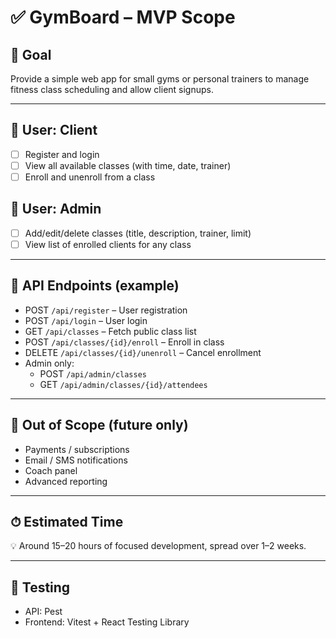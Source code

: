 # ✅ GymBoard – MVP Scope

## 🎯 Goal
Provide a simple web app for small gyms or personal trainers to manage fitness class scheduling and allow client signups.

---

## 🚪 User: Client

- [ ] Register and login
- [ ] View all available classes (with time, date, trainer)
- [ ] Enroll and unenroll from a class

## 🔐 User: Admin

- [ ] Add/edit/delete classes (title, description, trainer, limit)
- [ ] View list of enrolled clients for any class

---

## 🔧 API Endpoints (example)

- POST `/api/register` – User registration
- POST `/api/login` – User login
- GET `/api/classes` – Fetch public class list
- POST `/api/classes/{id}/enroll` – Enroll in class
- DELETE `/api/classes/{id}/unenroll` – Cancel enrollment
- Admin only:
    - POST `/api/admin/classes`
    - GET `/api/admin/classes/{id}/attendees`

---

## 🚫 Out of Scope (future only)

- Payments / subscriptions
- Email / SMS notifications
- Coach panel
- Advanced reporting

---

## ⏱ Estimated Time

💡 Around 15–20 hours of focused development, spread over 1–2 weeks.

---

## 🧪 Testing

- API: Pest
- Frontend: Vitest + React Testing Library
